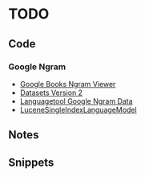 # TODO

## Code

### Google Ngram

* [Google Books Ngram Viewer](https://books.google.com/ngrams/info)
* [Datasets Version 2](http://storage.googleapis.com/books/ngrams/books/datasetsv2.html)
* [Languagetool Google Ngram Data](https://languagetool.org/download/ngram-data/)
* [LuceneSingleIndexLanguageModel](https://github.com/languagetool-org/languagetool/blob/master/languagetool-core/src/main/java/org/languagetool/languagemodel/LuceneSingleIndexLanguageModel.java)

## Notes

## Snippets

